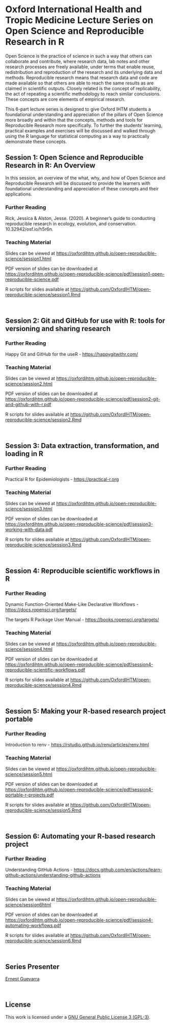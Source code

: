 
<!-- README.md is generated from README.Rmd. Please edit that file -->

# Oxford International Health and Tropic Medicine Lecture Series on Open Science and Reproducible Research in R

<!-- badges: start -->
<!-- badges: end -->

Open Science is the practice of science in such a way that others can
collaborate and contribute, where research data, lab notes and other
research processes are freely available, under terms that enable reuse,
redistribution and reproduction of the research and its underlying data
and methods. Reproducible research means that research data and code are
made available so that others are able to reach the same results as are
claimed in scientific outputs. Closely related is the concept of
replicability, the act of repeating a scientific methodology to reach
similar conclusions. These concepts are core elements of empirical
research.

This 6-part lecture series is designed to give Oxford IHTM students a
foundational understanding and appreciation of the pillars of Open
Science more broadly and within that the concepts, methods and tools for
Reproducible Research more specifically. To further the students’
learning, practical examples and exercises will be discussed and walked
through using the R language for statistical computing as a way to
practically demonstrate these concepts.

## Session 1: Open Science and Reproducible Research in R: An Overview

In this session, an overview of the what, why, and how of Open Science
and Reproducible Research will be discussed to provide the learners with
foundational understanding and appreciation of these concepts and their
applications.

### Further Reading

Rick, Jessica & Alston, Jesse. (2020). A beginner’s guide to conducting
reproducible research in ecology, evolution, and conservation.
10.32942/osf.io/h5r6n.

### Teaching Material

Slides can be viewed at
<https://oxfordihtm.github.io/open-reproducible-science/session1.html>

PDF version of slides can be downloaded at
<https://oxfordihtm.github.io/open-reproducible-science/pdf/session1-open-reproducible-science.pdf>

R scripts for slides available at
<https://github.com/OxfordIHTM/open-reproducible-science/session1.Rmd>

<br/>

## Session 2: Git and GitHub for use with R: tools for versioning and sharing research

### Further Reading

Happy Git and GitHub for the useR - <https://happygitwithr.com/>

### Teaching Material

Slides can be viewed at
<https://oxfordihtm.github.io/open-reproducible-science/session2.html>

PDF version of slides can be downloaded at
<https://oxfordihtm.github.io/open-reproducible-science/pdf/session2-git-and-github-with-r.pdf>

R scripts for slides available at
<https://github.com/OxfordIHTM/open-reproducible-science/session2.Rmd>

<br/>

## Session 3: Data extraction, transformation, and loading in R

### Further Reading

Practical R for Epidemiologists - <https://practical-r.org>

### Teaching Material

Slides can be viewed at
<https://oxfordihtm.github.io/open-reproducible-science/session3.html>

PDF version of slides can be downloaded at
<https://oxfordihtm.github.io/open-reproducible-science/pdf/session3-working-with-data.pdf>

R scripts for slides available at
<https://github.com/OxfordIHTM/open-reproducible-science/session3.Rmd>

<br/>

## Session 4: Reproducible scientific workflows in R

### Further Reading

Dynamic Function-Oriented Make-Like Declarative Workflows -
<https://docs.ropensci.org/targets/>

The targets R Package User Manual -
<https://books.ropensci.org/targets/>

### Teaching Material

Slides can be viewed at
<https://oxfordihtm.github.io/open-reproducible-science/session4.html>

PDF version of slides can be downloaded at
<https://oxfordihtm.github.io/open-reproducible-science/pdf/session4-reproducible-scientific-workflows.pdf>

R scripts for slides available at
<https://github.com/OxfordIHTM/open-reproducible-science/session4.Rmd>

<br/>

## Session 5: Making your R-based research project portable

### Further Reading

Introduction to renv -
<https://rstudio.github.io/renv/articles/renv.html>

### Teaching Material

Slides can be viewed at
<https://oxfordihtm.github.io/open-reproducible-science/session5.html>

PDF version of slides can be downloaded at
<https://oxfordihtm.github.io/open-reproducible-science/pdf/session4-portable-r-projects.pdf>

R scripts for slides available at
<https://github.com/OxfordIHTM/open-reproducible-science/session5.Rmd>

<br/>

## Session 6: Automating your R-based research project

### Further Reading

Understanding GitHub Actions -
<https://docs.github.com/en/actions/learn-github-actions/understanding-github-actions>

### Teaching Material

Slides can be viewed at
<https://oxfordihtm.github.io/open-reproducible-science/session6html>

PDF version of slides can be downloaded at
<https://oxfordihtm.github.io/open-reproducible-science/pdf/session4-automating-workflows.pdf>

R scripts for slides available at
<https://github.com/OxfordIHTM/open-reproducible-science/session6.Rmd>

<br/>

## Series Presenter

[Ernest Guevarra](https://ernest.guevarra.io)

<br/>

## License

This work is licensed under a [GNU General Public License 3
(GPL-3)](https://github.com/OxfordIHTM/open-reproducible-science/blob/main/LICENSE.md).
